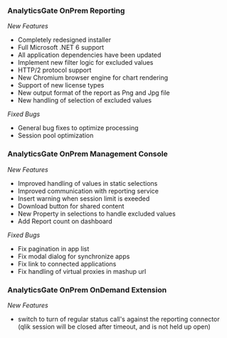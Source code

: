 ### AnalyticsGate OnPrem Reporting

*New Features*
- Completely redesigned installer
- Full Microsoft .NET 6 support
- All application dependencies have been updated
- Implement new filter logic for excluded values
- HTTP/2 protocol support
- New Chromium browser engine for chart rendering
- Support of new license types
- New output format of the report as Png and Jpg file
- New handling of selection of excluded values

*Fixed Bugs*
- General bug fixes to optimize processing
- Session pool optimization

### AnalyticsGate OnPrem Management Console

*New Features*
- Improved handling of values in static selections
- Improved communication with reporting service
- Insert warning when session limit is exeeded
- Download button for shared content
- New Property in selections to handle excluded values
- Add Report count on dashboard

*Fixed Bugs*
- Fix pagination in app list
- Fix modal dialog for synchronize apps
- Fix link to connected applications
- Fix handling of virtual proxies in mashup url

### AnalyticsGate OnPrem OnDemand Extension

*New Features*
- switch to turn of regular status call's against the reporting connector (qlik session will be closed after timeout, and is not held up open)
